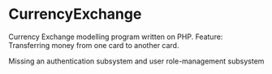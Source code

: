 # CurrencyExchange
Currency Exchange modelling program written on PHP.
Feature:  Transferring money from one card to another card.

Missing an authentication subsystem and user role-management subsystem
